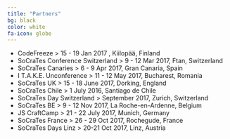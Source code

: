 ```yaml
---
title: "Partners"
bg: black
color: white
fa-icon: globe
---
```


- CodeFreeze > 15 - 19 Jan 2017 , Kiilopää, Finland
- SoCraTes Conference Switzerland > 9 - 12 Mar 2017, Ftan, Switzerland
- SoCraTes Canaries > 6 - 9 Apr 2017, Gran Canaria, Spain
- I T.A.K.E. Unconference > 11 - 12 May 2017, Bucharest, Romania
- SoCraTes UK > 15 - 18 June 2017, Dorking, England
- SoCraTes Chile > 1 July 2016, Santiago de Chile
- SoCraTes Day Switzerland > September 2017, Zurich, Switzerland
- SoCraTes BE > 9 - 12 Nov 2017, La Roche-en-Ardenne, Belgium
- JS CraftCamp > 21 - 22 July 2017, Munich, Germany
- SoCraTes France > 26 - 29 Oct 2017, Rochegude, France
- SoCraTes Days Linz > 20-21 Oct 2017, Linz, Austria
